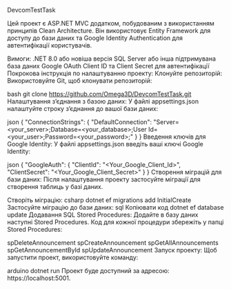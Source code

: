 DevcomTestTask

Цей проект є ASP.NET MVC додатком, побудованим з використанням принципів Clean Architecture. Він використовує Entity Framework для доступу до бази даних та Google Identity Authentication для автентифікації користувачів.

Вимоги:
.NET 8.0 або новіша версія
SQL Server або інша підтримувана база даних
Google OAuth Client ID та Client Secret для автентифікації
Покрокова інструкція по налаштуванню проекту:
Клонуйте репозиторій: Використовуйте Git, щоб клонувати репозиторій:

bash
git clone https://github.com/Omega3D/DevcomTestTask.git
Налаштування з’єднання з базою даних: У файлі appsettings.json налаштуйте строку з’єднання до вашої бази даних:

json
{
  "ConnectionStrings": {
    "DefaultConnection": "Server=<your_server>;Database=<your_database>;User Id=<your_user>;Password=<your_password>;"
  }
}
Введення ключів для Google Identity: У файлі appsettings.json введіть ваші ключі Google Identity:

json
{
  "GoogleAuth": {
    "ClientId": "<Your_Google_Client_Id>",
    "ClientSecret": "<Your_Google_Client_Secret>"
  }
}
Створення міграцій для бази даних: Після налаштування проекту застосуйте міграції для створення таблиць у базі даних.

Створіть міграцію:
csharp
dotnet ef migrations add InitialCreate
Застосуйте міграцію до бази даних:
sql
Копіювати код
dotnet ef database update
Додавання SQL Stored Procedures: Додайте в базу даних наступні Stored Procedures. Код для кожної процедури збережіть у папці Stored Procedures:

spDeleteAnnouncement
spCreateAnnouncement
spGetAllAnnouncements
spGetAnnouncementById
spUpdateAnnouncement
Запуск проекту: Щоб запустити проект, використовуйте команду:

arduino
dotnet run
Проект буде доступний за адресою: https://localhost:5001.
